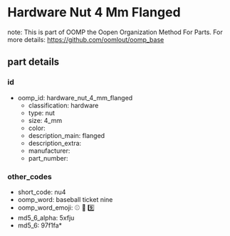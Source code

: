 # Hardware Nut 4 Mm Flanged  

note: This is part of OOMP the Oopen Organization Method For Parts. For more details: https://github.com/oomlout/oomp_base

##  part details





### id
* oomp_id: hardware_nut_4_mm_flanged
  * classification: hardware
  * type: nut
  * size: 4_mm
  * color: 
  * description_main: flanged
  * description_extra: 
  * manufacturer: 
  * part_number: 

### other_codes
* short_code: nu4
* oomp_word: baseball ticket nine
* oomp_word_emoji: :baseball: :ticket: :nine:
* md5_6_alpha: 5xfju
* md5_6: 97f1fa* 